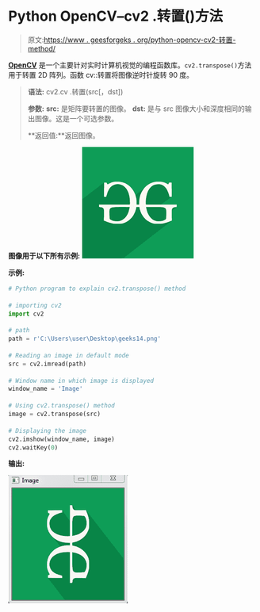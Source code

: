 # Python OpenCV–cv2 .转置()方法

> 原文:[https://www . geesforgeks . org/python-opencv-cv2-转置-method/](https://www.geeksforgeeks.org/python-opencv-cv2-transpose-method/)

**[OpenCV](https://www.geeksforgeeks.org/opencv-python-tutorial/)** 是一个主要针对实时计算机视觉的编程函数库。`cv2.transpose()`方法用于转置 2D 阵列。函数 cv::转置将图像逆时针旋转 90 度。

> **语法:** cv2.cv .转置(src[，dst])
> 
> **参数:**
> **src:** 是矩阵要转置的图像。
> **dst:** 是与 src 图像大小和深度相同的输出图像。这是一个可选参数。
> 
> **返回值:**返回图像。

**图像用于以下所有示例:**
![](img/c8773af5d93591c46b33a4bf4342545d.png)

**示例:**

```py
# Python program to explain cv2.transpose() method

# importing cv2
import cv2

# path
path = r'C:\Users\user\Desktop\geeks14.png'

# Reading an image in default mode
src = cv2.imread(path)

# Window name in which image is displayed
window_name = 'Image'

# Using cv2.transpose() method
image = cv2.transpose(src)

# Displaying the image
cv2.imshow(window_name, image)
cv2.waitKey(0)
```

**输出:**

![](img/37bfdc004186a4b85b1a69c6f7d56f1f.png)